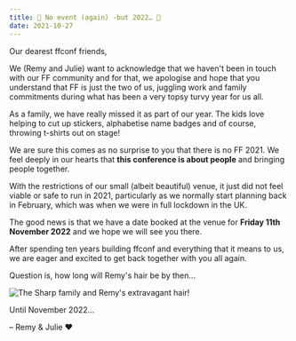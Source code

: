```yaml
---
title: 🙅 No event (again) -but 2022… 📅
date: 2021-10-27
---
```


Our dearest ffconf friends,

We (Remy and Julie) want to acknowledge that we haven't been in touch with our FF community and for that, we apologise and hope that you understand that FF is just the two of us, juggling work and family commitments during what has been a very topsy turvy year for us all.

As a family, we have really missed it as part of our year. The kids love helping to cut up stickers, alphabetise name badges and of course, throwing t-shirts out on stage!

We are sure this comes as no surprise to you that there is no FF 2021. We feel deeply in our hearts that **this conference is about people** and bringing people together.

With the restrictions of our small (albeit beautiful) venue, it just did not feel viable or safe to run in 2021, particularly as we normally start planning back in February, which was when we were in full lockdown in the UK.

The good news is that we have a date booked at the venue for **Friday 11th November 2022** and we hope we will see you there.

After spending ten years building ffconf and everything that it means to us, we are eager and excited to get back together with you all again.

Question is, how long will Remy's hair be by then…

![The Sharp family and Remy's extravagant hair!](/images/articles/2021-family-shot.jpg)

Until November 2022…

– Remy &amp; Julie ❤️
